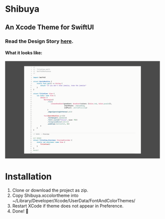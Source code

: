 # Shibuya
## An Xcode Theme for SwiftUI


### Read the Design Story [here](https://www.cseanc.com/shibuya-an-xcode-theme-for-swiftui/).

#### What it looks like:

![shibuya_04](./assets/shibuya-001@2x.png)

# Installation

1. Clone or download the project as zip.
2. Copy Shibuya.xccolortheme into ~/Library/Developer/Xcode/UserData/FontAndColorThemes/
3. Restart XCode if theme does not appear in Preference.
4. Done! 🥂
